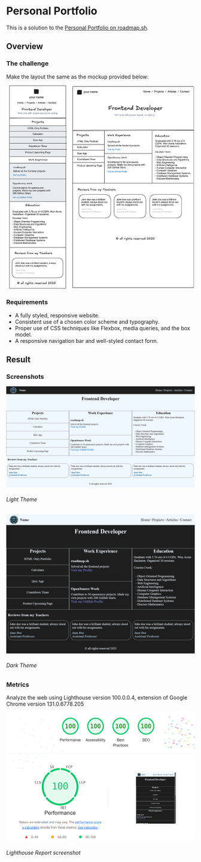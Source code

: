 # Personal Portfolio

This is a solution to the [Personal Portfolio on roadmap.sh](https://roadmap.sh/projects/portfolio-website).


## Overview

### The challenge

Make the layout the same as the mockup provided below:

![Mockups Personal Portfolio](Mobile_and_Desktop_Mockup_Personal_Portfolio.png)

### Requirements
- A fully styled, responsive website.
- Consistent use of a chosen color scheme and typography.
- Proper use of CSS techniques like Flexbox, media queries, and the box model.
- A responsive navigation bar and well-styled contact form.

## Result

### Screenshots


![Desktop Light Theme](Desktop_Personal_Portfolio_Light_Theme.png)
###### Light Theme

![Desktop Dark Theme](Desktop_Personal_Portfolio_Dark_Theme.png)
###### Dark Theme

### Metrics

Analyze the web using Lighthouse version 100.0.0.4, extension of Google Chrome version 131.0.6778.205

![Lighthouse Report](Lighthouse_Screenshot.png)
###### Lighthouse Report screenshot




